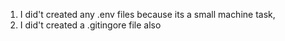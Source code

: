 1) I did't created any .env files because its a small machine task,
2) I did't created a .gitingore file also


